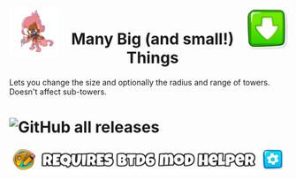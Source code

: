 <a href="https://github.com/DarkTerraYT/ManyBigThis/releases/latest/download/BigMonke.dll">
    <img align="left" alt="Icon" height="90" src="Icon.png">
    <img align="right" alt="Download" height="75" src="https://raw.githubusercontent.com/gurrenm3/BTD-Mod-Helper/master/BloonsTD6%20Mod%20Helper/Resources/DownloadBtn.png">
</a>

<h1 align="center">Many Big (and small!) Things</h1>

Lets you change the size and optionally the radius and range of towers. Doesn't affect sub-towers.

<h1 aling="left"><img alt="GitHub all releases" height="25" src="https://img.shields.io/github/downloads/DarkTerraYT/ManyBigThings/total?label=Total%20Dowloads"></h1>

[![Requires BTD6 Mod Helper](https://raw.githubusercontent.com/gurrenm3/BTD-Mod-Helper/master/banner.png)](https://github.com/gurrenm3/BTD-Mod-Helper#readme)
